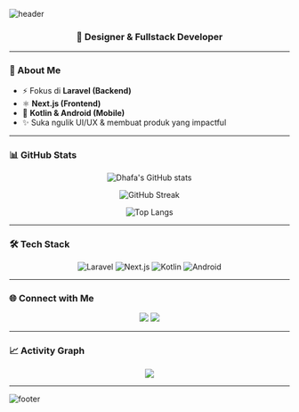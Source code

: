 ![header](https://capsule-render.vercel.app/api?type=waving&color=ff0080&height=200&section=header&text=Hi%20I'm%20Dhafa%20👋&fontSize=40&fontColor=ffffff&animation=fadeIn&fontAlignY=35)

<h3 align="center">🚀 Designer & Fullstack Developer</h3>

---

### 💫 About Me
- ⚡ Fokus di **Laravel (Backend)**
- ⚛️ **Next.js (Frontend)**
- 📱 **Kotlin & Android (Mobile)**
- ✨ Suka ngulik UI/UX & membuat produk yang impactful

---

### 📊 GitHub Stats
<div align="center">

![Dhafa's GitHub stats](https://github-readme-stats.vercel.app/api?username=dhafaal&show_icons=true&theme=radical&hide_border=true&count_private=true)  

![GitHub Streak](https://streak-stats.demolab.com?user=dhafaal&theme=radical&hide_border=true)  

![Top Langs](https://github-readme-stats.vercel.app/api/top-langs/?username=dhafaal&layout=compact&theme=radical&hide_border=true)

</div>

---

### 🛠️ Tech Stack
<div align="center">

![Laravel](https://img.shields.io/badge/Laravel-FF2D20?style=for-the-badge&logo=laravel&logoColor=white)
![Next.js](https://img.shields.io/badge/Next.js-000000?style=for-the-badge&logo=next.js&logoColor=white)
![Kotlin](https://img.shields.io/badge/Kotlin-0095D5?style=for-the-badge&logo=kotlin&logoColor=white)
![Android](https://img.shields.io/badge/Android-3DDC84?style=for-the-badge&logo=android&logoColor=white)

</div>

---

### 🌐 Connect with Me
<p align="center">
  <a href="https://www.linkedin.com/in/muhammad-dhafa-alvaro-13b7aa235/"><img src="https://img.shields.io/badge/LinkedIn-0A66C2?style=for-the-badge&logo=linkedin&logoColor=white"/></a>
  <a href="dhafaal.a@gmail.com"><img src="https://img.shields.io/badge/Email-D14836?style=for-the-badge&logo=gmail&logoColor=white"/></a>
</p>

---

### 📈 Activity Graph
<p align="center">
  <img src="https://github-readme-activity-graph.vercel.app/graph?username=dhafaal&theme=radical&bg_color=141321&hide_border=true&line=ff4b81&color=ff4b81" />
</p>

---

![footer](https://capsule-render.vercel.app/api?type=waving&color=ff0080&height=120&section=footer)
